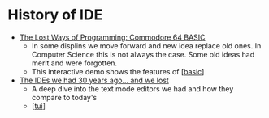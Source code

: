 History of IDE
==============


* [The Lost Ways of Programming: Commodore 64 BASIC](https://tomasp.net/commodore64/)
    * In some displins we move forward and new idea replace old ones. In Computer Science this is not always the case. Some old ideas had merit and were forgotten.
    * This interactive demo shows the features of [[basic]]
* [The IDEs we had 30 years ago... and we lost](https://blogsystem5.substack.com/p/the-ides-we-had-30-years-ago-and)
    * A deep dive into the text mode editors we had and how they compare to today's
    * [[tui]]

[//begin]: # "Autogenerated link references for markdown compatibility"
[basic]: basic.md "Basic"
[tui]: tui.md "tui - Text UI"
[//end]: # "Autogenerated link references"
